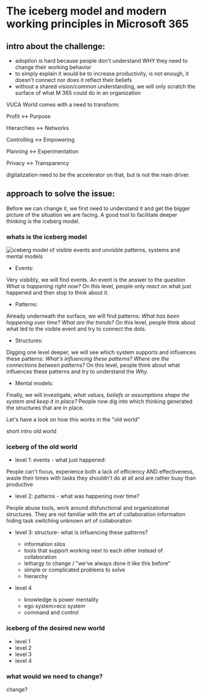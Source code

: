 # The iceberg model and modern working principles in Microsoft 365

## intro about the challenge: 

* adoption is hard because people don't understand WHY they need to change their working behavior
* to simply explain it would be to increase productivity, is not enough, it doesn't connect nor does it reflect their beliefs
* without a shared vision/common understanding, we will only scratch the surface of what M 365 could do in an organization

VUCA World comes with a need to transform: 

Profit <-> Purpose

Hierarchies <-> Networks


Controlling <-> Empowering

Planning <-> Experimentation

Privacy  <-> Transparency


digitalization need to be the accelerator on that, but is not the main driver. 

## approach to solve the issue:

Before we can change it, we first need to understand it and get the bigger picture of the situation we are facing. A good tool to facilitate deeper thinking is the iceberg model. 

### whats is the iceberg model

![iceberg model of visible events and unvisble patterns, systems and mental models](https://github.com/LuiseFreese/blog/blob/main/media/iceberg.jpg "The iceberg model - a tool to get the bigger picture")

* Events:

Very visbibly, we will find events. An event is the answer to the question *What is happening right now?*
On this level, people only *react* on what just happened and then stop to think about it. 

* Patterns:

Already underneath the surface, we will find patterns: *What has been happening over time? What are the trends?* 
On this level, people think about what led to the visible event and try to connect the dots.
 
* Structures:

Digging one level deeper, we will see which system supports and influences these patterns: *What's influencing these patterns?
Where are the connections between patterns?* 
On this level, people think about what influences these patterns and try to understand the *Why*. 

* Mental models:

Finally, we will investigate, *what values, beliefs or assumptions shape the system and keep it in place?* People now dig into which thinking generated the structures that are in place. 

Let's have a look on how this works in the "old world" 

short intro old world

### iceberg of the old world

* level 1: events - what just happened: 

People can't focus, experience both a lack of efficiency AND effectiveness, waste their times with tasks they shouldn't do at all and are rather busy than productive

* level 2: patterns - what was happening over time? 

People abuse tools, work around disfunctional and organizational structures. They are not familiar with the art of collaboration
information hiding
task switching
unknown art of collaboration

* level 3: structure- what is influencing these patterns? 

  * information silos
  * tools that support working next to each other instead of collaboration
  * lethargy to change / "we've always done it like this before"
  * simple or complicated problems to solve
  * hierarchy

* level 4

   * knowledge is power mentality
   * ego system>eco system
   * command and control


### iceberg of the desired new world

* level 1
* level 2
* level 3
* level 4

### what would we need to change? 


change?
